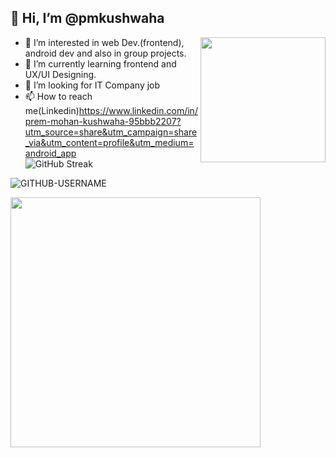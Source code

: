 ##  👋 Hi, I’m @pmkushwaha   
<p><img src="https://media.tenor.com/jVWFAViOwgoAAAAi/starklyart-starker.gif" width="200" align="right"></p>

- 👀 I’m interested in web Dev.(frontend), android dev and also in group projects.
- 🌱 I’m currently learning frontend and UX/UI Designing.
- 💞️ I’m looking for IT Company job  <br>
- 📫 How to reach me(Linkedin)https://www.linkedin.com/in/prem-mohan-kushwaha-95bbb2207?utm_source=share&utm_campaign=share_via&utm_content=profile&utm_medium=android_app<br>
![GitHub Streak](https://github-readme-streak-stats.herokuapp.com/?user=pmkushwaha) 
<p align="left"> <img src="https://komarev.com/ghpvc/?username=pmkushwaha-USERNAME&label=Profile%20views&color=ce9927&style=flat" alt="GITHUB-USERNAME" /> </p>
<img src="https://media.tenor.com/_DOBjnGspYAAAAAC/code-coding.gif" width="400">
 
<!---
pmkushwaha/pmkushwaha is a ✨ special ✨ repository because its `README.md` (this file) appears on your GitHub profile.
You can click the Preview link to take a look at your changes.
--->
